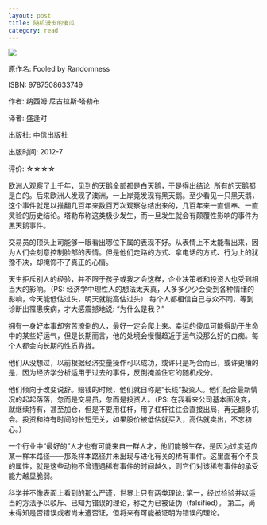 ```yaml
---
layout: post
title: 随机漫步的傻瓜
category: read
---
```

<img class="cover" src="/images/2015/9787508633749.jpg" />

原作名: Fooled by Randomness

ISBN: 9787508633749

作者: 纳西姆·尼古拉斯·塔勒布  

译者: 盛逢时  

出版社: 中信出版社

出版时间: 2012-7

评价: ☆☆☆☆

欧洲人观察了上千年，见到的天鹅全部都是白天鹅，于是得出结论: 所有的天鹅都是白的。后来欧洲人发现了澳洲，一上岸竟发现有黑天鹅。至少看见一只黑天鹅，这个事件就足以推翻几百年来数百万次观察总结出来的，几百年来一直信奉、一直灵验的历史结论。塔勒布称这类极少发生，而一旦发生就会有颠覆性影响的事件为黑天鹅事件。

交易员的顶头上司能够一眼看出哪位下属的表现不好。从表情上不太能看出来，因为人们会刻意控制脸部的表情。但是他们走路的方式、拿电话的方式、行为上的犹豫不决，却掩饰不了真正的心情。

天生拒斥别人的经验，并不限于孩子或我才会这样，企业决策者和投资人也受到相当大的影响。（PS: 经济学中理性人的想法太天真，人多多少少会受到各种情绪的影响，今天能低估过头，明天就能高估过头）
每个人都相信自己与众不同，等到诊断出罹患疾病，才大感震撼地说: “为什么是我？”

拥有一身好本事却穷苦潦倒的人，最好一定会爬上来。幸运的傻瓜可能得助于生命中的某些好运气，但是长期而言，他的处境会慢慢趋近于运气没那么好的白痴。每个人都会向长期的性质靠拢。

他们从没想过，以前根据经济变量操作可以成功，或许只是巧合而已，或许更糟的是，因为经济学分析适用于过去的事件，反倒掩盖住它的随机成分。

他们倾向于改变说辞。赔钱的时候，他们就自称是“长线”投资人。他们配合最新情况的起起落落，忽而是交易员，忽而是投资人。（PS: 在我看来公司基本面没变，就继续持有，甚至加仓，但是不要用杠杆，用了杠杆往往会直接出局，再无翻身机会。投资和持有时间的长短无关，如果股价被低估就买入，高估就卖出，不忘初心。）

一个行业中“最好的”人才也有可能来自一群人才，他们能够生存，是因为过度适应某一样本路径——那条样本路径并未出现与进化有关的稀有事件。这里面有个不良的属性，就是这些动物不曾遭遇稀有事件的时间越久，则它们对该稀有事件的承受能力越显脆弱。

科学并不像表面上看到的那么严谨，世界上只有两类理论: 
第一，经过检验并以适当的方法予以驳斥、已知为错误的理论，称之为已被证伪（falsified）。
第二，尚未得知是否错误或者尚未遭否证，但将来有可能被证明为错误的理论。